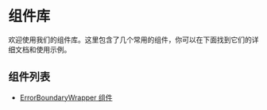 # 组件库

欢迎使用我们的组件库。这里包含了几个常用的组件，你可以在下面找到它们的详细文档和使用示例。

## 组件列表

- [ErrorBoundaryWrapper 组件](./ErrorBoundaryWrapper)
